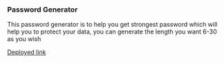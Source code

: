 ### Password Generator
This password generator is to help you get strongest password which will help you to protect your data, you can generate the length you want 6-30 as you wish

[Deployed link](https://gleeful-semifreddo-ee78ac.netlify.app/)